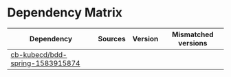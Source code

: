 # Dependency Matrix

Dependency | Sources | Version | Mismatched versions
---------- | ------- | ------- | -------------------
[cb-kubecd/bdd-spring-1583915874](https://github.com/cb-kubecd/bdd-spring-1583915874.git) |  | []() | 

